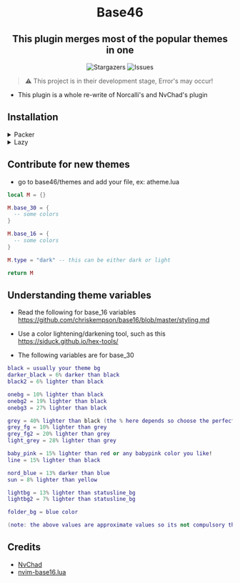 <h1 align="center">Base46</h1>
<h2 align="center">This plugin merges most of the popular themes in one</h2>

<p align="center">
  <img alt="Stargazers" src="https://img.shields.io/github/stars/OxygeNvim/OxygeNvim?style=for-the-badge" />
  <img alt="Issues" src="https://img.shields.io/github/issues/OxygeNvim/OxygeNvim?style=for-the-badge" />
</p>

> ⚠️ This project is in their development stage, Error's may occur!

- This plugin is a whole re-write of Norcalli's and NvChad's plugin

## Installation

<details>
<summary>Packer</summary>

<br>

```lua
use({
  'CanKolay3499/base46',
  config = function()
    local base46 = require('base46')
    base46.setup({ theme = 'rosepine' })
  end,
})
```

</details>

<details>
<summary>Lazy</summary>

<br>

```lua
{
  'CanKolay3499/base46',
  config = function()
    local base46 = require('base46')
    base46.setup({ theme = 'rosepine' })
  end,
}
```

</details>

## Contribute for new themes

- go to base46/themes and add your file, ex: atheme.lua
```lua
local M = {}

M.base_30 = {
  -- some colors
}

M.base_16 = {
  -- some colors
}

M.type = "dark" -- this can be either dark or light

return M
```

## Understanding theme variables

- Read the following for base_16 variables https://github.com/chriskempson/base16/blob/master/styling.md

- Use a color lightening/darkening tool, such as this https://siduck.github.io/hex-tools/
- The following variables are for base_30

```lua
black = usually your theme bg
darker_black = 6% darker than black
black2 = 6% lighter than black

onebg = 10% lighter than black
onebg2 = 19% lighter than black
onebg3 = 27% lighter than black

grey = 40% lighter than black (the % here depends so choose the perfect grey!)
grey_fg = 10% lighter than grey
grey_fg2 = 20% lighter than grey
light_grey = 28% lighter than grey

baby_pink = 15% lighter than red or any babypink color you like!
line = 15% lighter than black

nord_blue = 13% darker than blue
sun = 8% lighter than yellow

lightbg = 13% lighter than statusline_bg
lightbg2 = 7% lighter than statusline_bg

folder_bg = blue color

(note: the above values are approximate values so its not compulsory that you have to use those exact numbers, test your themes)
```

## Credits
- [NvChad](https://github.com/NvChad/base46)
- [nvim-base16.lua](https://github.com/norcalli/nvim-base16.lua)

